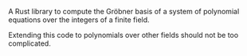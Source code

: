 A Rust library to compute the Gröbner basis of a system of polynomial equations over the integers of a finite field.

Extending this code to polynomials over other fields should not be too complicated.